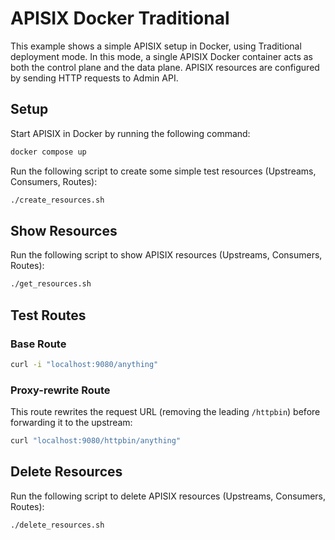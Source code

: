 # APISIX Docker Traditional

This example shows a simple APISIX setup in Docker, using Traditional deployment mode. In this mode, a single APISIX Docker container acts as both the control plane and the data plane. APISIX resources are configured by sending HTTP requests to Admin API.

## Setup

Start APISIX in Docker by running the following command:

```bash
docker compose up
```

Run the following script to create some simple test resources (Upstreams, Consumers, Routes):

```bash
./create_resources.sh
```

## Show Resources

Run the following script to show APISIX resources (Upstreams, Consumers, Routes):

```bash
./get_resources.sh
```

## Test Routes

### Base Route

```bash
curl -i "localhost:9080/anything"
```

### Proxy-rewrite Route

This route rewrites the request URL (removing the leading `/httpbin`) before forwarding it to the upstream:

```bash
curl "localhost:9080/httpbin/anything"
```

## Delete Resources

Run the following script to delete APISIX resources (Upstreams, Consumers, Routes):

```bash
./delete_resources.sh
```
